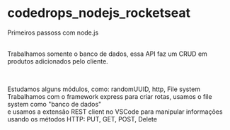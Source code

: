 # codedrops_nodejs_rocketseat
Primeiros passoss com node.js <br><br>

Trabalhamos somente o banco de dados, essa API faz um CRUD em produtos adicionados pelo cliente. <br><br> 

##
Estudamos alguns módulos, como: randomUUID, http, File system <br>
Trabalhamos com o framework express para criar rotas, usamos o file system como "banco de dados" <br>
e usamos a extensão REST client no VSCode para manipular informações usando os métodos HTTP: PUT, GET, POST, Delete
